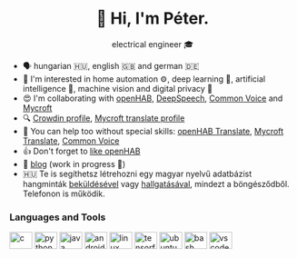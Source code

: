 <h1 align="center">👋 Hi, I'm Péter.</h1>
<p align="center">
  electrical engineer 🎓
</p>

- 🗣 hungarian 🇭🇺, english 🇬🇧 and german 🇩🇪
- 👀 I'm interested in home automation ⚙️, deep learning 🧠, artificial intelligence 🤖, machine vision and digital privacy 🔐
- 😍 I'm collaborating with [openHAB](https://www.openhab.org/ "openHAB homepage"), [DeepSpeech](https://github.com/mozilla/DeepSpeech "DeepSpeech on Github"), [Common Voice](https://commonvoice.mozilla.org/ "Contribute to Common Voice") and [Mycroft](https://mycroft.ai/ "Mycroft homepage")
- 🔍 [Crowdin profile](https://crowdin.com/profile/pano-peter "Click, to view my profile"), [Mycroft translate profile](https://translate.mycroft.ai/user/pano_peter/)
- 🙏 You can help too without special skills: [openHAB Translate](https://translate.openhab.org/), [Mycroft Translate](https://translate.mycroft.ai "Click here to help translate Mycroft"), [Common Voice](https://commonvoice.mozilla.org/ "Contribute to Common Voice")
- 👍 Don't forget to [like openHAB](https://alternativeto.net/software/openhab/about/ "Like openHAB")
- 📗 [blog](https://pano-peter.blogspot.com/) (work in progress 🚧)
- 🇭🇺 Te is segíthetsz létrehozni egy magyar nyelvű adatbázist hangminták [beküldésével](https://commonvoice.mozilla.org/hu/speak) vagy [hallgatásával](https://commonvoice.mozilla.org/hu/listen), mindezt a böngésződből. Telefonon is működik.

### Languages and Tools
<p align="left">
  <a href="https://en.cppreference.com/w/c" target="blank"><img align="center" src="https://cdn.jsdelivr.net/npm/simple-icons@3.0.1/icons/c.svg" alt="c" height="30" width="40" /></a>
  <a href="https://python.org" target="blank"><img align="center" src="https://cdn.jsdelivr.net/npm/simple-icons@3.0.1/icons/python.svg" alt="python" height="30" width="40" /></a>
  <a href="https://java.com" target="blank"><img align="center" src="https://cdn.jsdelivr.net/npm/simple-icons@3.0.1/icons/java.svg" alt="java" height="30" width="40" /></a>
  <a href="https://developer.android.com/index.html" target="blank"><img align="center" src="https://cdn.jsdelivr.net/npm/simple-icons@3.0.1/icons/android.svg" alt="android" height="30" width="40" /></a>
  <a href="https://linux.org" target="blank"><img align="center" src="https://cdn.jsdelivr.net/npm/simple-icons@3.0.1/icons/linux.svg" alt="linux" height="30" width="40" /></a>
  <a href="https://tensorflow.org" target="blank"><img align="center" src="https://cdn.jsdelivr.net/npm/simple-icons@3.0.1/icons/tensorflow.svg" alt="tensorflow" height="30" width="40" /></a>
  <a href="https://ubuntu.com/" target="blank"><img align="center" src="https://cdn.jsdelivr.net/npm/simple-icons@3.0.1/icons/ubuntu.svg" alt="ubuntu" height="30" width="40" /></a>
  <a href="https://www.gnu.org/software/bash/" target="blank"><img align="center" src="https://cdn.jsdelivr.net/npm/simple-icons@3.0.1/icons/gnubash.svg" alt="bash" height="30" width="40" /></a>
  <a href="https://code.visualstudio.com/" target="blank"><img align="center" src="https://cdn.jsdelivr.net/npm/simple-icons@3.0.1/icons/visualstudiocode.svg" alt="vs code" height="30" width="40" /></a>
</p>

